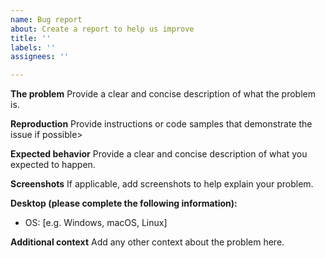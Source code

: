 ```yaml
---
name: Bug report
about: Create a report to help us improve
title: ''
labels: ''
assignees: ''

---
```


**The problem**
Provide a clear and concise description of what the problem is.

**Reproduction**
Provide instructions or code samples that demonstrate the issue if possible>

**Expected behavior**
Provide a clear and concise description of what you expected to happen.

**Screenshots**
If applicable, add screenshots to help explain your problem.

**Desktop (please complete the following information):**
 - OS: [e.g. Windows, macOS, Linux]

**Additional context**
Add any other context about the problem here.
